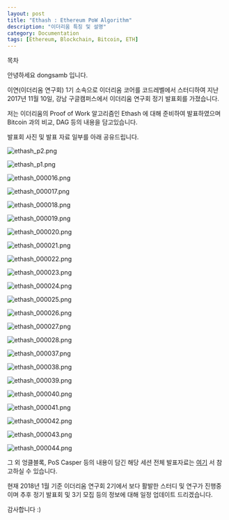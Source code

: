 ```yaml
---
layout: post
title: "Ethash : Ethereum PoW Algorithm"
description: "이더리움 특징 및 설명"
category: Documentation
tags: [Ethereum, Blockchain, Bitcoin, ETH]
---
```


<div id="toc"><p class="toc_title">목차</p></div>

안녕하세요 dongsamb 입니다.

이연(이더리움 연구회) 1기 소속으로 이더리움 코어를 코드레벨에서 스터디하여
지난 2017년 11월 10일, 강남 구글캠퍼스에서 이더리움 연구회 정기 발표회를 가졌습니다.

저는 이더리움의 Proof of Work 알고리즘인 Ethash 에 대해 준비하여 발표하였으며 
Bitcoin 과의 비교, DAG 등의 내용을 담고있습니다.

발표회 사진 및 발표 자료 일부를 아래 공유드립니다. 

![ethash_p2.png](http://dongsamb.com/images/ethash/ethash_p2.png)

![ethash_p1.png](http://dongsamb.com/images/ethash/ethash_p1.png)

![ethash_000016.png](http://dongsamb.com/images/ethash/ethash_000016.png)

![ethash_000017.png](http://dongsamb.com/images/ethash/ethash_000017.png)

![ethash_000018.png](http://dongsamb.com/images/ethash/ethash_000018.png)

![ethash_000019.png](http://dongsamb.com/images/ethash/ethash_000019.png)

![ethash_000020.png](http://dongsamb.com/images/ethash/ethash_000020.png)

![ethash_000021.png](http://dongsamb.com/images/ethash/ethash_000021.png)

![ethash_000022.png](http://dongsamb.com/images/ethash/ethash_000022.png)

![ethash_000023.png](http://dongsamb.com/images/ethash/ethash_000023.png)

![ethash_000024.png](http://dongsamb.com/images/ethash/ethash_000024.png)

![ethash_000025.png](http://dongsamb.com/images/ethash/ethash_000025.png)

![ethash_000026.png](http://dongsamb.com/images/ethash/ethash_000026.png)

![ethash_000027.png](http://dongsamb.com/images/ethash/ethash_000027.png)

![ethash_000028.png](http://dongsamb.com/images/ethash/ethash_000028.png)


![ethash_000037.png](http://dongsamb.com/images/ethash/ethash_000037.png)

![ethash_000038.png](http://dongsamb.com/images/ethash/ethash_000038.png)

![ethash_000039.png](http://dongsamb.com/images/ethash/ethash_000039.png)

![ethash_000040.png](http://dongsamb.com/images/ethash/ethash_000040.png)

![ethash_000041.png](http://dongsamb.com/images/ethash/ethash_000041.png)

![ethash_000042.png](http://dongsamb.com/images/ethash/ethash_000042.png)

![ethash_000043.png](http://dongsamb.com/images/ethash/ethash_000043.png)

![ethash_000044.png](http://dongsamb.com/images/ethash/ethash_000044.png)

그 외 엉클블록, PoS Casper 등의 내용이 담긴 해당 세션 전체 발표자료는 [여기](https://www.slideshare.net/jaehyun/2-81886172) 서 참고하실 수 있습니다.

현재 2018년 1월 기준 이더리움 연구회 2기에서 보다 활발한 스터디 및 연구가 진행중이며 
추후 정기 발표회 및 3기 모집 등의 정보에 대해 일정 업데이트 드리겠습니다.

감사합니다 :)